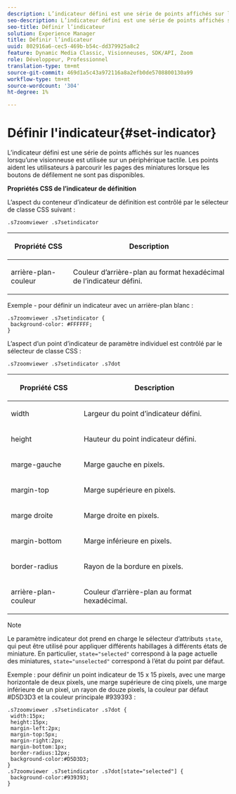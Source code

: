 ```yaml
---
description: L’indicateur défini est une série de points affichés sur les nuances lorsqu’une visionneuse est utilisée sur un périphérique tactile. Les points aident les utilisateurs à parcourir les pages des miniatures lorsque les boutons de défilement ne sont pas disponibles.
seo-description: L’indicateur défini est une série de points affichés sur les nuances lorsqu’une visionneuse est utilisée sur un périphérique tactile. Les points aident les utilisateurs à parcourir les pages des miniatures lorsque les boutons de défilement ne sont pas disponibles.
seo-title: Définir l’indicateur
solution: Experience Manager
title: Définir l’indicateur
uuid: 802916a6-cec5-469b-b54c-dd379925a8c2
feature: Dynamic Media Classic, Visionneuses, SDK/API, Zoom
role: Développeur, Professionnel
translation-type: tm+mt
source-git-commit: 469d1a5c43a972116a8a2efb0de5708800130a99
workflow-type: tm+mt
source-wordcount: '304'
ht-degree: 1%

---
```



# Définir l&#39;indicateur{#set-indicator}

L’indicateur défini est une série de points affichés sur les nuances lorsqu’une visionneuse est utilisée sur un périphérique tactile. Les points aident les utilisateurs à parcourir les pages des miniatures lorsque les boutons de défilement ne sont pas disponibles.

<!--<a id="section_061E550C1C1D4DB2BD663A898895B38C"></a>-->

**Propriétés CSS de l’indicateur de définition**

L’aspect du conteneur d’indicateur de définition est contrôlé par le sélecteur de classe CSS suivant :

```
.s7zoomviewer .s7setindicator
```

<table id="table_94EE3F5BBE4547C0B4943471CEE7EDE4"> 
 <thead> 
  <tr> 
   <th colname="col1" class="entry"> <p> Propriété CSS </p> </th> 
   <th colname="col2" class="entry"> <p>Description </p> </th> 
  </tr> 
 </thead>
 <tbody> 
  <tr> 
   <td colname="col1"> <p> <span class="codeph"> arrière-plan-couleur  </span> </p> </td> 
   <td colname="col2"> <p>Couleur d’arrière-plan au format hexadécimal de l’indicateur défini. </p> </td> 
  </tr> 
 </tbody> 
</table>

Exemple - pour définir un indicateur avec un arrière-plan blanc :

```
.s7zoomviewer .s7setindicator { 
 background-color: #FFFFFF; 
}
```

L’aspect d’un point d’indicateur de paramètre individuel est contrôlé par le sélecteur de classe CSS :

`.s7zoomviewer .s7setindicator .s7dot`

<table id="table_09B6E232FB94417392D101A7A653BE54"> 
 <thead> 
  <tr> 
   <th colname="col1" class="entry"> <p> Propriété CSS </p> </th> 
   <th colname="col2" class="entry"> <p>Description </p> </th> 
  </tr> 
 </thead>
 <tbody> 
  <tr> 
   <td colname="col1"> <p> <span class="codeph"> width </span> </p> </td> 
   <td colname="col2"> <p>Largeur du point d’indicateur défini. </p> </td> 
  </tr> 
  <tr> 
   <td colname="col1"> <p> <span class="codeph"> height </span> </p> </td> 
   <td colname="col2"> <p>Hauteur du point indicateur défini. </p> </td> 
  </tr> 
  <tr> 
   <td colname="col1"> <p> <span class="codeph"> marge-gauche  </span> </p> </td> 
   <td colname="col2"> <p>Marge gauche en pixels. </p> </td> 
  </tr> 
  <tr> 
   <td colname="col1"> <p> <span class="codeph"> margin-top  </span> </p> </td> 
   <td colname="col2"> <p>Marge supérieure en pixels. </p> </td> 
  </tr> 
  <tr> 
   <td colname="col1"> <p> <span class="codeph"> marge droite  </span> </p> </td> 
   <td colname="col2"> <p>Marge droite en pixels. </p> </td> 
  </tr> 
  <tr> 
   <td colname="col1"> <p> <span class="codeph"> margin-bottom  </span> </p> </td> 
   <td colname="col2"> <p>Marge inférieure en pixels. </p> </td> 
  </tr> 
  <tr> 
   <td colname="col1"> <p> <span class="codeph"> border-radius  </span> </p> </td> 
   <td colname="col2"> <p>Rayon de la bordure en pixels. </p> </td> 
  </tr> 
  <tr> 
   <td colname="col1"> <p> <span class="codeph"> arrière-plan-couleur  </span> </p> </td> 
   <td colname="col2"> <p>Couleur d’arrière-plan au format hexadécimal. </p> </td> 
  </tr> 
 </tbody> 
</table>

>[!NOTE]
>
>Le paramètre indicateur dot prend en charge le sélecteur d’attributs `state`, qui peut être utilisé pour appliquer différents habillages à différents états de miniature. En particulier, `state="selected"` correspond à la page actuelle des miniatures, `state="unselected"` correspond à l’état du point par défaut.

Exemple : pour définir un point indicateur de 15 x 15 pixels, avec une marge horizontale de deux pixels, une marge supérieure de cinq pixels, une marge inférieure de un pixel, un rayon de douze pixels, la couleur par défaut #D5D3D3 et la couleur principale #939393 :

```
.s7zoomviewer .s7setindicator .s7dot { 
 width:15px; 
 height:15px; 
 margin-left:2px; 
 margin-top:5px; 
 margin-right:2px; 
 margin-bottom:1px; 
 border-radius:12px; 
 background-color:#D5D3D3;  
} 
.s7zoomviewer .s7setindicator .s7dot[state="selected"] { 
 background-color:#939393;  
}
```

